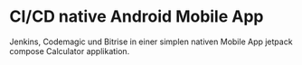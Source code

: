 # CI/CD native Android Mobile App
Jenkins, Codemagic und Bitrise in einer simplen nativen Mobile App jetpack compose Calculator applikation.
